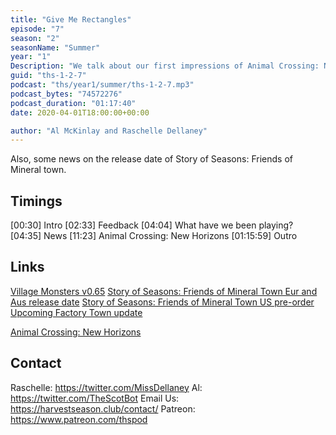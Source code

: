 ```yaml
---
title: "Give Me Rectangles"
episode: "7"
season: "2"
seasonName: "Summer"
year: "1"
Description: "We talk about our first impressions of Animal Crossing: New Horizons"
guid: "ths-1-2-7"
podcast: "ths/year1/summer/ths-1-2-7.mp3"
podcast_bytes: "74572276"
podcast_duration: "01:17:40"
date: 2020-04-01T18:00:00+00:00

author: "Al McKinlay and Raschelle Dellaney"
---
```


Also, some news on the release date of Story of Seasons: Friends of Mineral town.

## Timings

[00:30] Intro
[02:33] Feedback
[04:04] What have we been playing?
[04:35] News
[11:23] Animal Crossing: New Horizons
[01:15:59] Outro

## Links

[Village Monsters v0.65](https://twitter.com/VillageMonsters/status/1239666427709108225)
[Story of Seasons: Friends of Mineral Town Eur and Aus release date](https://twitter.com/marvelous_games/status/1239862040858185728)
[Story of Seasons: Friends of Mineral Town US pre-order](https://twitter.com/XSEEDGames/status/1243591458860433409?s=09)
[Upcoming Factory Town update](https://twitter.com/FactoryTownGame/status/1243712275908890625?s=09)

[Animal Crossing: New Horizons](https://www.nintendo.com/games/detail/animal-crossing-new-horizons-switch/)

## Contact

Raschelle: https://twitter.com/MissDellaney
Al: https://twitter.com/TheScotBot
Email Us: https://harvestseason.club/contact/
Patreon: https://www.patreon.com/thspod
